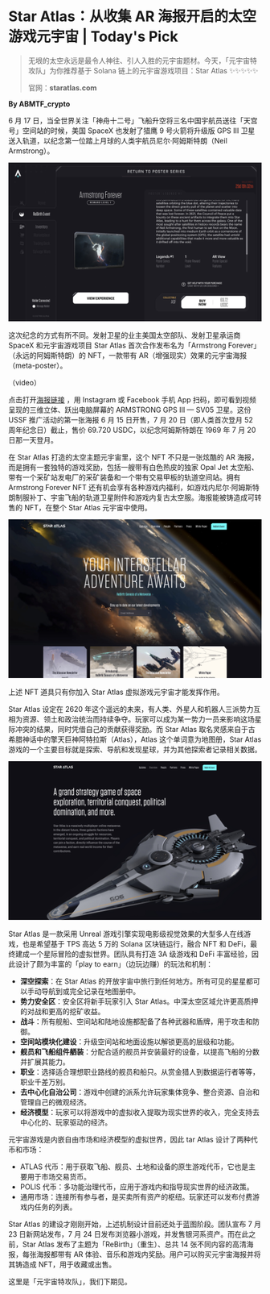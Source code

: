 # Star Atlas：从收集 AR 海报开启的太空游戏元宇宙 | Today's Pick

> 无垠的太空永远是最令人神往、引人入胜的元宇宙题材。今天，「元宇宙特攻队」为你推荐基于 Solana 链上的元宇宙游戏项目：Star Atlas ✨✨✨✨✨
>
> 官网：**staratlas.com**

**By ABMTF_crypto**

6 月 17 日，当全世界关注「神舟十二号」飞船升空将三名中国宇航员送往「天宫号」空间站的时候，美国 SpaceX 也发射了猎鹰 9 号火箭将升级版 GPS III 卫星送入轨道，以纪念第一位踏上月球的人类宇航员尼尔·阿姆斯特朗（Neil Armstrong）。

![](./post.jpg)

这次纪念的方式有所不同。发射卫星的业主美国太空部队、发射卫星承运商 SpaceX 和元宇宙游戏项目 Star Atlas 首次合作发布名为「Armstrong Forever」（永远的阿姆斯特朗）的 NFT，一款带有 AR（增强现实）效果的元宇宙海报（meta-poster）。

（video）

点击打开[海报链接](https://play.staratlas.com/rebirth/3J73XDv9QUsXJdWKD8J6YFk4XxPNx5hijqjyxdNJqaG9) ，用 Instagram 或 Facebook 手机 App 扫码，即可看到视频呈现的三维立体、跃出电脑屏幕的 ARMSTRONG GPS III — SV05 卫星。这份 USSF 推广活动的第一张海报 6 月 15 日开售，7 月 20 日（即人类首次登月 52 周年纪念日）截止，售价 69.720 USDC，以纪念阿姆斯特朗在 1969 年 7 月 20 日那一天登月。

在 Star Atlas 打造的太空主题元宇宙里，这个 NFT 不只是一张炫酷的 AR 海报，而是拥有一套独特的游戏奖励，包括一艘带有白色热皮的独家 Opal Jet 太空船、带有一个采矿站发电厂的采矿装备和一个带有交易甲板的轨道空间站。拥有 Armstrong Forever NFT 还有机会享有各种游戏内福利，如游戏内尼尔·阿姆斯特朗制服补丁、宇宙飞船的轨道卫星附件和游戏内复古太空服。海报能被铸造成可转售的 NFT，在整个 Star Atlas 元宇宙中使用。

![](./cover.jpg)

上述 NFT 道具只有你加入 Star Atlas 虚拟游戏元宇宙才能发挥作用。

Star Atlas 设定在 2620 年这个遥远的未来，有人类、外星人和机器人三派势力互相为资源、领土和政治统治而持续争夺。玩家可以成为某一势力一员来影响这场星际冲突的结果，同时凭借自己的贡献获得奖励。而 Star Atlas 取名灵感来自于古希腊神话中的擎天巨神阿特拉斯（Atlas），Atlas 这个单词意为地图册，Star Atlas 游戏的一个主要目标就是探索、导航和发现星球，并为其他探索者记录相关数据。

![](./spaceship.jpg)

Star Atlas 是一款采用 Unreal 游戏引擎实现电影级视觉效果的大型多人在线游戏，也是希望基于 TPS 高达 5 万的 Solana 区块链运行，融合 NFT 和 DeFi，最终建成一个星际冒险的虚拟世界。团队具有打造 3A 级游戏和 DeFi 丰富经验，因此设计了颇为丰富的「play to earn」（边玩边赚）的玩法和机制：

- **深空探索**：在 Star Atlas 的开放宇宙中旅行到任何地方。所有可见的星星都可以手动导航到或完全记录在地图册中。
- **势力安全区**：安全区将新手玩家引入 Star Atlas。中深太空区域允许更高质押的对战和更高的挖矿收益。
- **战斗**：所有舰船、空间站和陆地设施都配备了各种武器和盾牌，用于攻击和防御。
- **空间站模块化建设**：升级空间站和地面设施以解锁更高的层级和功能。
- **舰员和飞船组件舾装**：分配合适的舰员并安装最好的设备，以提高飞船的分数并扩展其能力。
- **职业**：选择适合理想职业路线的舰员和船只。从赏金猎人到数据运行者等等，职业千差万别。
- **去中心化自治公司**：游戏中创建的派系允许玩家集体竞争、整合资源、自治和管理自己的微观经济。
- **经济模型**：玩家可以将游戏中的虚拟收入提取为现实世界的收入，完全支持去中心化的、玩家驱动的经济。

元宇宙游戏是内嵌自由市场和经济模型的虚拟世界，因此 tar Atlas 设计了两种代币和市场：

- ATLAS 代币：用于获取飞船、舰员、土地和设备的原生游戏代币，它也是主要用于市场交易货币。
- POLIS 代币：多功能治理代币，应用于游戏内和指导现实世界的经济政策。
- 通用市场：连接所有参与者，是买卖所有资产的枢纽。玩家还可以发布付费游戏内任务的列表。

Star Atlas 的建设才刚刚开始，上述机制设计目前还处于蓝图阶段。团队宣布 7 月 23 日新网站发布，7 月 24 日发布浏览器小游戏，并发售银河系资产。而在此之前，Star Atlas 发布了主题为「ReBirth」（重生）、总共 14 张不同内容的高清海报，每张海报都带有 AR 体验、音乐和游戏内奖励。用户可以购买元宇宙海报并将其铸造成 NFT，用于收藏或出售。

这里是「元宇宙特攻队」，我们下期见。
